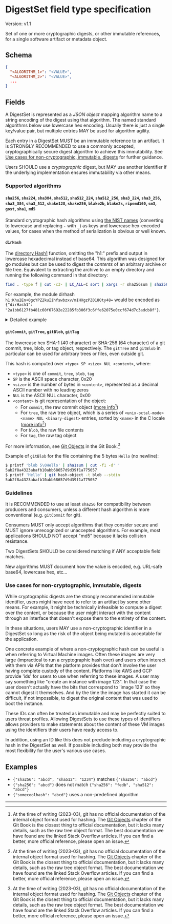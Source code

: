 # DigestSet field type specification

Version: v1.1

Set of one or more cryptographic digests, or other immutable references,
for a single software artifact or metadata object.

## Schema

```json
{
  "<ALGORITHM_1>": "<VALUE>",
  "<ALGORITHM_2>": "<VALUE>",
  ... 
}
```

## Fields

A DigestSet is represented as a _JSON object_ mapping algorithm name to
a string encoding of the digest using that algorithm. The named standard
algorithms below use lowercase hex encoding. Usually there is just a
single key/value pair, but multiple entries MAY be used for algorithm
agility.

Each entry in a DigestSet MUST be an immutable reference to an artifact. It is
STRONGLY RECOMMENDED to use a commonly accepted, cryptographically secure digest
algorithm to achieve this immutability. See [Use cases for non-cryptographic,
immutable, digests](#use-cases-for-non-cryptographic-immutable-digests) for
further guidance.

Users SHOULD use a _cryptographic_ digest, but MAY use another identifier
if the underlying implementation ensures immutability via other means.

### Supported algorithms

#### `sha256`, `sha224`, `sha384`, `sha512`, `sha512_224`, `sha512_256`, `sha3_224`, `sha3_256`, `sha3_384`, `sha3_512`, `shake128`, `shake256`, `blake2b`, `blake2s`, `ripemd160`, `sm3`, `gost`, `sha1`, `md5`

Standard cryptographic hash algorithms using [the NIST names][] (converting to
lowercase and replacing `-` with `_`) as keys and lowercase hex-encoded values,
for cases when the method of serialization is obvious or well known.

#### `dirHash`

The [directory Hash1][] function, omitting the "h1:" prefix
and output in lowercase hexadecimal instead of base64. This algorithm was
designed for go modules but can be used to digest the _contents_ of an
arbitrary archive or file tree. Equivalent to extracting the archive to an
empty directory and running the following command in that directory:

```bash
find . -type f | cut -c3- | LC_ALL=C sort | xargs -r sha256sum | sha256sum | cut -f1 -d' '
```

For example, the module dirhash
`h1:Khu2En+0gcYPZ2kuIihfswbzxv/mIHXgzPZ018Oty48=` would be encoded as
`{"dirHash1": "2a1bb6127fb481c60f67692e22285fb306f3c6ffe62075e0ccf674d7c3adcb8f"}`.

<details>
<summary>Detailed example</summary>

The go module `github.com/marklodato/go-hello-world@v0.0.1` has module
dirhash `h1:Khu2En+0gcYPZ2kuIihfswbzxv/mIHXgzPZ018Oty48=`:

```bash
$ curl https://sum.golang.org/lookup/github.com/marklodato/go-hello-world@v0.0.1
...
github.com/marklodato/go-hello-world v0.0.1 h1:Khu2En+0gcYPZ2kuIihfswbzxv/mIHXgzPZ018Oty48=
...
```

To compute the dirhash by hand, first fetch the module archive and extract
it to an empty directory:

```bash
curl -O https://proxy.golang.org/github.com/marklodato/go-hello-world/@v/v0.0.1.zip
mkdir tmp
cd tmp
unzip ../v0.0.1.zip
```

We can see all of the files in the directory using the first part of the
command above:

```bash
$ find . -type f | cut -c3- | LC_ALL=C sort | xargs -r sha256sum
3a137eef6458bfb76bb2c63fc29ffc7166604d2d2e09ed9d8250a534122a8364  github.com/marklodato/go-hello-world@v0.0.1/README.md
28e7c942a036902d981759d0bf5704d2bfc7cb500caf68b84711b234af01c6a5  github.com/marklodato/go-hello-world@v0.0.1/go.mod
ddc4da627d9a9f45fb29641a1b185d6f53287ecfd921aacbf4fe54b7a86fe8d1  github.com/marklodato/go-hello-world@v0.0.1/main.go
```

The dirhash is the sha256 sum over the output of the previous command:

```bash
$ find . -type f | cut -c3- | LC_ALL=C sort | xargs -r sha256sum | sha256sum | cut -f1 -d' '
2a1bb6127fb481c60f67692e22285fb306f3c6ffe62075e0ccf674d7c3adcb8f
```

This is equivalent to the base64 encoded version:

```bash
$ echo '2a1bb6127fb481c60f67692e22285fb306f3c6ffe62075e0ccf674d7c3adcb8f' | xxd -r -p | {printf 'h1:'; base64}
h1:Khu2En+0gcYPZ2kuIihfswbzxv/mIHXgzPZ018Oty48=
```

</details>

#### `gitCommit`, `gitTree`, `gitBlob`, `gitTag`

The lowercase hex SHA-1 (40 character) or SHA-256 (64 character) of a git
commit, tree, blob, or tag object, respectively. The `gitTree` and `gitBlob` in
particular can be used for arbitrary trees or files, even outside git.

This hash is computed over `<type> SP <size> NUL <content>`, where:

-   `<type>` is one of `commit`, `tree`, `blob`, `tag`
-   `SP` is the ASCII space character, 0x20
-   `<size>` is the number of bytes in `<content>`, represented as a decimal
    ASCII number with no leading zeros
-   `NUL` is the ASCII NUL character, 0x00
-   `<content>` is git representation of the object:
    -   For `commit`, the raw commit object ([more info][so-commit][^git-docs])
    -   For `tree`,  the raw tree object, which is a series of
        `<unix-octal-mode> <name> NUL <binary-digest>` entries, sorted by
        `<name>` in the C locale ([more info][so-tree][^git-docs])
    -   For `blob`, the raw file contents
    -   For `tag`, the raw tag object

For more information, see [Git Objects] in the Git Book.[^git-docs]

Example of `gitBlob` for the file containing the 5 bytes `Hello` (no newline):

```bash
$ printf 'blob 5\0Hello' | sha1sum | cut -f1 -d' '
5ab2f8a4323abafb10abb68657d9d39f1a775057
$ printf 'Hello' | git hash-object -t blob --stdin
5ab2f8a4323abafb10abb68657d9d39f1a775057
```

### Guidelines

It is RECOMMENDED to use at least `sha256` for compatibility between
producers and consumers, unless a different hash algorithm is more
conventional (e.g. `gitCommit` for git).

Consumers MUST only accept algorithms that they consider secure and MUST
ignore unrecognized or unaccepted algorithms. For example, most
applications SHOULD NOT accept "md5" because it lacks collision resistance.

Two DigestSets SHOULD be considered matching if ANY acceptable field
matches.

New algorithms MUST document how the value is encoded, e.g. URL-safe base64,
lowercase hex, etc...

### Use cases for non-cryptographic, immutable, digests

While cryptographic digests are the strongly recommended immutable identifier,
users might have need to refer to an artifact by some other means. For example,
it might be technically infeasible to compute a digest over the content, or
because the user might interact with the content through an interface that
doesn't expose them to the entirety of the content.

In these situations, users MAY use a non-cryptographic identifier in a DigestSet
so long as the risk of the object being mutated is acceptable for the
application.

One concrete example of where a non-cryptographic hash can be useful is when
referring to Virtual Machine images. Often these images are very large
(impractical to run a cryptographic hash over) and users often interact with
them via APIs that the platform provides that don't involve the user having
complete custody of the content. Platforms like AWS and GCP provide 'ids' for
users to use when referring to these images. A user may say something like
"create an instance with image 123". In that case the user doesn't actually have
the bits that correspond to 'image 123' so they cannot digest it themselves. And
by the time the image has started it can be difficult, if not impossible, to
digest the original content that was used to boot the instance.

These IDs can often be treated as immutable and may be perfectly suited to users
threat profiles. Allowing DigestSets to use these types of identifiers allows
providers to make statements about the content of these VM images using the
identifiers their users have ready access to.

In addition, using an ID like this does not preclude including a cryptographic
hash in the DigestSet as well. If possible including both may provide the most
flexibility for the user's various use cases.

## Examples

-   `{"sha256": "abcd", "sha512": "1234"}` matches `{"sha256": "abcd"}`
-   `{"sha256": "abcd"}` does not match `{"sha256": "fedb", "sha512": "abcd"}`
-   `{"somecoolhash": "abcd"}` uses a non-predefined algorithm

<!-- Add a horizontal rule to separate footnotes -->

---

[^git-docs]: At the time of writing (2023-03), git has no official documentation
    of the internal object format used for hashing. The [Git Objects]
    chapter of the Git Book is the closest thing to official documentation, but
    it lacks many details, such as the raw tree object format. The best
    documentation we have found are the linked Stack Overflow articles. If you
    can find a better, more official reference, please open an issue.

[Git Objects]: https://git-scm.com/book/en/v2/Git-Internals-Git-Objects
[directory Hash1]: https://cs.opensource.google/go/x/mod/+/refs/tags/v0.5.0:sumdb/dirhash/hash.go
[so-commit]: https://stackoverflow.com/a/37438460
[so-tree]: https://stackoverflow.com/a/35902553
[the NIST names]: https://csrc.nist.gov/projects/hash-functions
